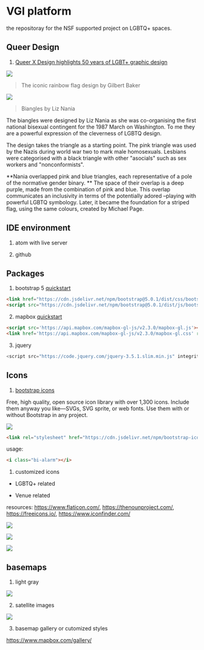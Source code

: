 # VGI platform

the repositoray for the NSF supported project on LGBTQ+ spaces.

## Queer Design

 1. [Queer X Design highlights 50 years of LGBT+ graphic design](https://www.dezeen.com/2019/10/23/queer-design-andrew-campbell-50-years-lgbt-graphic-design/)

![](https://static.dezeen.com/uploads/2019/10/queer-by-design-andrew-campbell-queer-graphic-design_dezeen_2364_col_hero.jpg)

>The iconic rainbow flag design by Gilbert Baker

![](https://static.dezeen.com/uploads/2019/10/queer-by-design-andrew-campbell-queer-graphic-design_dezeen_2364_col_156.jpg)

> Biangles by Liz Nania

The biangles were designed by Liz Nania as she was co-organising the first national bisexual contingent for the 1987 March on Washington. To me they are a powerful expression of the cleverness of LGBTQ design.

The design takes the triangle as a starting point. The pink triangle was used by the Nazis during world war two to mark male homosexuals. Lesbians were categorised with a black triangle with other "asocials" such as sex workers and "nonconformists".

**Nania overlapped pink and blue triangles, each representative of a pole of the normative gender binary. ** The space of their overlap is a deep purple, made from the combination of pink and blue. This overlap communicates an inclusivity in terms of the potentially adored –playing with powerful LGBTQ symbology. Later, it became the foundation for a striped flag, using the same colours, created by Michael Page.


## IDE environment

1. atom with live server

2. github

## Packages

1. bootstrap 5
  [quickstart](https://getbootstrap.com/docs/5.0/getting-started/introduction/)

```html
<link href="https://cdn.jsdelivr.net/npm/bootstrap@5.0.1/dist/css/bootstrap.min.css" rel="stylesheet" integrity="sha384-+0n0xVW2eSR5OomGNYDnhzAbDsOXxcvSN1TPprVMTNDbiYZCxYbOOl7+AMvyTG2x" crossorigin="anonymous">
<script src="https://cdn.jsdelivr.net/npm/bootstrap@5.0.1/dist/js/bootstrap.bundle.min.js" integrity="sha384-gtEjrD/SeCtmISkJkNUaaKMoLD0//ElJ19smozuHV6z3Iehds+3Ulb9Bn9Plx0x4" crossorigin="anonymous"></script>
```

2. mapbox
  [quickstart](https://docs.mapbox.com/mapbox-gl-js/api/)


```html
<script src='https://api.mapbox.com/mapbox-gl-js/v2.3.0/mapbox-gl.js'></script>
<link href='https://api.mapbox.com/mapbox-gl-js/v2.3.0/mapbox-gl.css' rel='stylesheet' />
```

3. jquery

```js
<script src="https://code.jquery.com/jquery-3.5.1.slim.min.js" integrity="sha384-DfXdz2htPH0lsSSs5nCTpuj/zy4C+OGpamoFVy38MVBnE+IbbVYUew+OrCXaRkfj" crossorigin="anonymous"></script>
```

## Icons

1. [bootstrap icons](https://icons.getbootstrap.com/)

Free, high quality, open source icon library with over 1,300 icons. Include them anyway you like—SVGs, SVG sprite, or web fonts. Use them with or without Bootstrap in any project.

![](https://getbootstrap.com/docs/4.5/assets/img/bootstrap-icons.png)

```html
<link rel="stylesheet" href="https://cdn.jsdelivr.net/npm/bootstrap-icons@1.5.0/font/bootstrap-icons.css">
```

usage:

```html
<i class="bi-alarm"></i>
```

1. customized icons

  - LGBTQ+ related

  - Venue related

  resources: https://www.flaticon.com/, https://thenounproject.com/, https://freeicons.io/, https://www.iconfinder.com/

![](https://as2.ftcdn.net/jpg/02/62/99/13/500_F_262991379_rHiVf9ptHrpUYS9bEbJgJMURcYA0kCbS.jpg)

![](https://media.istockphoto.com/vectors/set-of-cartoon-lgbt-icons-isolated-illustration-vector-id1203378637)

![](https://s3.envato.com/files/310148551/Pride-LGBT-GraphicRiver%20Icons.jpg)


## basemaps


1. light gray

![](https://assets.website-files.com/5e83362767d71ffd59a0c8a9/5ea012c7779fa2ca49008383_ipad-map.png)

2. satellite images

![](https://assets.website-files.com/5e83362767d71ffd59a0c8a9/6025417270820571127804d8_ipad-map.png)

3. basemap gallery or cutomized styles

https://www.mapbox.com/gallery/
